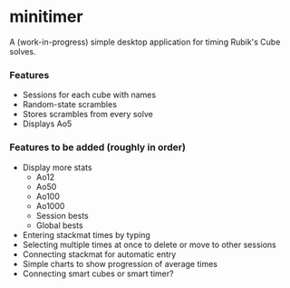 # minitimer

A (work-in-progress) simple desktop application for timing Rubik's Cube solves.

### Features
- Sessions for each cube with names
- Random-state scrambles
- Stores scrambles from every solve
- Displays Ao5

### Features to be added (roughly in order)
- Display more stats
  - Ao12
  - Ao50
  - Ao100
  - Ao1000
  - Session bests
  - Global bests
- Entering stackmat times by typing
- Selecting multiple times at once to delete or move to other sessions
- Connecting stackmat for automatic entry
- Simple charts to show progression of average times
- Connecting smart cubes or smart timer?
